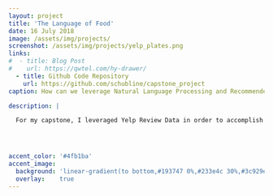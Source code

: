 ```yaml
---
layout: project
title: 'The Language of Food'
date: 16 July 2018
image: /assets/img/projects/
screenshot: /assets/img/projects/yelp_plates.png
links:
#  - title: Blog Post
#    url: https://qwtel.com/hy-drawer/
  - title: Github Code Repository
    url: https://github.com/schubline/capstone_project
caption: How can we leverage Natural Language Processing and Recommender Systems to improve dining experiences?

description: |

  For my capstone, I leveraged Yelp Review Data in order to accomplish the a few things. On one had, build recommender algorithms for users/reviewers (comparing and contrasting item based vs content based). One based on restaurant ratings, and another based on calculated sentiment score of reviews. On the other hand, form the business side, use Natural language Processing on reviews so that they can ascertain areas of improvement/ things to keep doing that patrons like and enjoy.




accent_color: '#4fb1ba'
accent_image:
  background: 'linear-gradient(to bottom,#193747 0%,#233e4c 30%,#3c929e 50%,#d5d5d4 70%,#cdccc8 100%)'
  overlay:    true
---
```

